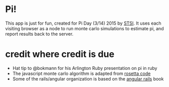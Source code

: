 # Pi!
This app is just for fun, created for Pi Day (3/14) 2015 by [STSI](http://stsiinc.com/). It uses each visiting browser as a node to run monte carlo simulations to estimate pi, and report results back to the server.

# credit where credit is due
* Hat tip to @bokmann for his Arlington Ruby presentation on pi in ruby
* The javascript monte carlo algorithm is adapted from [rosetta code](http://rosettacode.org/wiki/Monte_Carlo_methods#JavaScript)
* Some of the rails/angular organization is based on the [angular rails](http://angular-rails.com/) book
